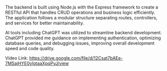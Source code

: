 The backend is built using Node.js with the Express framework to create a RESTful API that handles CRUD operations and business logic efficiently. The application follows a modular structure separating routes, controllers, and services for better maintainability.

AI tools including ChatGPT was utilized to streamline backend development. ChatGPT provided me guidance on implementing authentication, optimizing database queries, and debugging issues, improving overall development speed and code quality.

Video Link: https://drive.google.com/file/d/12Csat7bAEe-7MSajHYE0ylgtaaXpqPvJ/view
